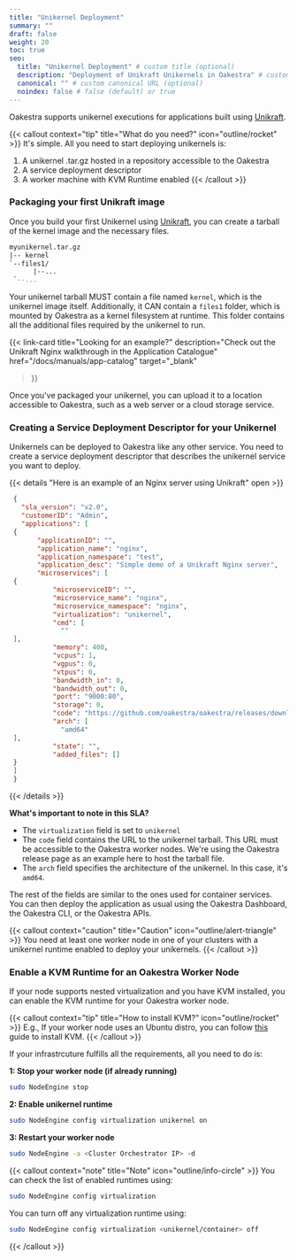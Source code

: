 ```yaml
---
title: "Unikernel Deployment"
summary: ""
draft: false
weight: 20
toc: true
seo:
  title: "Unikernel Deployment" # custom title (optional)
  description: "Deployment of Unikraft Unikernels in Oakestra" # custom description (recommended)
  canonical: "" # custom canonical URL (optional)
  noindex: false # false (default) or true
---
```


Oakestra supports unikernel executions for applications built using [Unikraft](http://unikraft.org). 

{{< callout context="tip" title="What do you need?" icon="outline/rocket" >}}
It's simple. All you need to start deploying unikernels is:

1. A unikernel .tar.gz hosted in a repository accessible to the Oakestra
2. A service deployment descriptor 
3. A worker machine with KVM Runtime enabled
{{< /callout >}}

### Packaging your first Unikraft image 

Once you build your first Unikernel using [Unikraft](http://unikraft.org), you can create a tarball of the kernel image and the necessary files.

```bash {frame="none"}
myunikernel.tar.gz
|-- kernel
`--files1/
      |--...
 `--...
```

Your unikernel tarball MUST contain a file named `kernel`, which is the unikernel image itself. Additionally, it CAN contain a `files1` folder, which is mounted by Oakestra as a kernel filesystem at runtime. This folder contains all the additional files required by the unikernel to run.

{{< link-card
  title="Looking for an example?"
  description="Check out the Unikraft Nginx walkthrough in the Application Catalogue"
  href="/docs/manuals/app-catalog"
  target="_blank"
>}}

Once you've packaged your unikernel, you can upload it to a location accessible to Oakestra, such as a web server or a cloud storage service.

### Creating a Service Deployment Descriptor for your Unikernel

Unikernels can be deployed to Oakestra like any other service. You need to create a service deployment descriptor that describes the unikernel service you want to deploy.

{{< details "Here is an example of an Nginx server using Unikraft" open >}}
```json {title="unikernel-nginx.json"}
 {
   "sla_version": "v2.0",
   "customerID": "Admin",
   "applications": [
 {
       "applicationID": "",
       "application_name": "nginx",
       "application_namespace": "test",
       "application_desc": "Simple demo of a Unikraft Nginx server",
       "microservices": [
 {
           "microserviceID": "",
           "microservice_name": "nginx",
           "microservice_namespace": "nginx",
           "virtualization": "unikernel",
           "cmd": [
             ""
 ],
           "memory": 400,
           "vcpus": 1,
           "vgpus": 0,
           "vtpus": 0,
           "bandwidth_in": 0,
           "bandwidth_out": 0,
           "port": "9000:80",
           "storage": 0,
           "code": "https://github.com/oakestra/oakestra/releases/download/alpha-v0.4.301/nginx_amd64.tar.gz",
           "arch": [
             "amd64"
 ],
           "state": "",
           "added_files": []
 }
 ]
 }
 ```
 {{< /details >}}

**What's important to note in this SLA?**

- The `virtualization` field is set to `unikernel`
- The `code` field contains the URL to the unikernel tarball. This URL must be accessible to the Oakestra worker nodes. We're using the Oakestra release page as an example here to host the tarball file.
- The `arch` field specifies the architecture of the unikernel. In this case, it's `amd64`.

The rest of the fields are similar to the ones used for container services.
You can then deploy the application as usual using the Oakestra Dashboard, the Oakestra CLI, or the Oakestra APIs.

{{< callout context="caution" title="Caution" icon="outline/alert-triangle" >}}
You need at least one worker node in one of your clusters with a unikernel runtime enabled to deploy your unikernels. 
{{< /callout >}}

### Enable a KVM Runtime for an Oakestra Worker Node

If your node supports nested virtualization and you have KVM installed, you can enable the KVM runtime for your Oakestra worker node.

{{< callout context="tip" title="How to install KVM?" icon="outline/rocket" >}}
E.g., If your worker node uses an Ubuntu distro, you can follow [this](https://phoenixnap.com/kb/ubuntu-install-kvm) guide to install KVM.
{{< /callout >}}

If your infrastrcuture fulfills all the requirements, all you need to do is:

**1: Stop your worker node (if already running)**
```bash
sudo NodeEngine stop
```
**2: Enable unikernel runtime**
```bash
sudo NodeEngine config virtualization unikernel on
```
**3: Restart your worker node**
```bash
sudo NodeEngine -a <Cluster Orchestrator IP> -d
```
{{< callout context="note" title="Note" icon="outline/info-circle" >}}
You can check the list of enabled runtimes using:
```bash
sudo NodeEngine config virtualization
```

You can turn off any virtualization runtime using:
```bash
sudo NodeEngine config virtualization <unikernel/container> off
```
{{< /callout >}}




